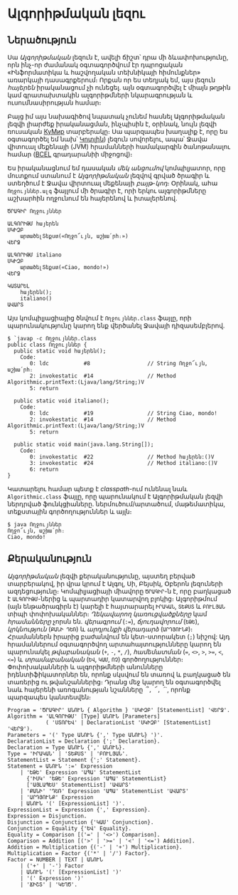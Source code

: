 # Ալգորիթմական լեզու

## Ներածություն

Սա _Ալգորիթմական_ լեզուն է, ավելի ճիշտ՝ դրա մի ձևափոխությունը, որն ինչ-որ ժամանակ 
օգտագործվում էր դպրոցական «Ինֆորմատիկա և հաշվողական տեխնիկայի հիմունքներ» առարկայի 
դասագրքերում։ Որքան որ ես տեղյակ եմ, այս լեզուն _հայերեն_ իրականացում չի ունեցել. 
այն օգտագործվել է միայն թղթին կամ գրատախտակին ալգորիթմների նկարագրության և 
ուսումնասիրության համար։

Բայց իմ այս նախագիծով նպատակ չունեմ հասնել Ալգորիթմական լեզվի լիարժեք իրականացման, 
ինչպիսին է, օրինակ, նույն լեզվի ռուսական [КуМир](https://www.niisi.ru/kumir/) տարբերակը։
Սա պարզապես խաղալիք է, որը ես օգտագործել եմ նախ՝ [Կոտլին](https://kotlinlang.org/)) 
լեզուն սովորելու, ապա՝ Ջավա վիտուալ մեքենայի (JVM) հրամանների համակարգին ծանոթանալու 
համար ([BCEL](https://commons.apache.org/proper/commons-bcel/) գրադարանիի միջոցով)։

Ես իրականացնում եմ դասական _մեկ անցումով_ կոմպիլյատոր, որը մուտքում ստանում է 
_Ալգորիթմական_ լեզվով գրված ծրագիր և ստեղծում է Ջավա վիրտուալ մեքենայի _բայթ-կոդ_։
Օրինակ, ահա `Ողջույններ.ալգ` ֆայլում մի ծրագիր է, որի երկու ալգորիթմները աշխարհին 
ողջունում են հայերենով և իտալերենով.

```
ԾՐԱԳԻՐ Ողջույններ

ԱԼԳՈՐԻԹՄ հայերեն
ՍԿԻԶԲ
    արտածելՏեքստ(«Ողջո՜ւյն, աշխա՛րհ։»)
ՎԵՐՋ

ԱԼԳՈՐԻԹՄ italiano
ՍԿԻԶԲ
    արտածելՏեքստ(«Ciao, mondo!»)
ՎԵՐՋ

ԿԱՏԱՐԵԼ
    հայերեն();
    italiano()
ԱՎԱՐՏ
```

Այս կոմպիլյացիայից ծնվում է `Ողջույններ.class` ֆայլը, որի պարունակությունը կարող ենք
վերծանել Ջավայի դիզասեմբլերով.

```
$ `javap -c Ողջույններ.class
public class Ողջույններ {
  public static void հայերեն();
    Code:
       0: ldc           #8                  // String Ողջո՜ւյն, աշխա՛րհ։
       2: invokestatic  #14                 // Method Algorithmic.printText:(Ljava/lang/String;)V
       5: return

  public static void italiano();
    Code:
       0: ldc           #19                 // String Ciao, mondo!
       2: invokestatic  #14                 // Method Algorithmic.printText:(Ljava/lang/String;)V
       5: return

  public static void main(java.lang.String[]);
    Code:
       0: invokestatic  #22                 // Method հայերեն:()V
       3: invokestatic  #24                 // Method italiano:()V
       6: return
}
```

Կատարելու համար պետք է _classpath_-ում ունենալ նաև `Algorithmic.class` ֆայլը, որը
պարունակում է Ալգորիթմական լեզվի ներդրված ֆունկցիաները. ներմուծում/արտածում, մաթեմատիկա,
տեքստային գործողություններ և այլն։

```
$ java Ողջույններ
Ողջո՜ւյն, աշխա՛րհ։
Ciao, mondo!
```


## Քերականություն

_Ալգորիթմական_ լեզվի քերականությունը, այստեղ բերված տարբերակով, իր վրա կրում 
է Ալգոլ, Սի, Բեյսիկ, Օբերոն լեզուների ազդեցությունը։ Կոմպիլյացիայի միավորը 
`ԾՐԱԳԻՐ`-ն է, որը բաղկացած է `ԱԼԳՈՐԻԹՄ`-ներից և պարտադիր կատարվող բլոկից։ 
Ալգորիթմում (այն ենթածրագիրն է) կարելի է հայտարարել `ԻՐԱԿԱՆ`, `ՏԵՔՍՏ` և `ԲՈՒԼՅԱՆ` 
տիպի փոփոխականներ։ _Ղեկավարող կառուցվածքները_ կամ _հրամանները_ չորսն են. _վերագրում_ 
(`:=`), _ճյուղավորում_ (`ԵԹԵ`), _կրկնություն_ (`ՔԱՆԻ ԴԵՌ`) և _արդյունքի վերադարձ_ 
(`ԱՐԴՅՈՒՆՔ`)։ Հրամաններն իրարից բաժանվում են կետ-ստորակետ (`;`) նիշով: Այդ հրամաններում 
օգտագործվող արտահայտությունները կարող են պարունակել _թվաբանական_ (`+`, `-`, `*`, `/`), 
_համեմատման_ (`=`, `<>`, `>`, `>=`, `<`, `<=`) և _տրամաբանական_ (`ԵՎ`, `ԿԱՄ`, `ՈՉ`) 
գործողություններ։ Փոփոխականների և ալգորիթմների անունները իդենտիֆիկատորներ են, որոնք 
սկսվում են տառով և բաղկացած են տառերից ու թվանշաններից։ Դրանց մեջ կարող են օգտագործվել 
նաև հայերենի առոգանության նշանները` `՞`, `՜`, `՛`, որոնք պարզապես կանտեսվեն։   

```
Program = 'ԾՐԱԳԻՐ' ԱՆՈՒՆ { Algorithm } 'ՍԿԻԶԲ' [StatementList] 'ՎԵՐՋ'.
Algorithm = 'ԱԼԳՈՐԻԹՄ' [Type] ԱՆՈՒՆ [Parameters] 
            ( 'ՍՏՈՐԵՎ' | DeclarationList 'ՍԿԻԶԲ' [StatementList] 'ՎԵՐՋ').
Parameters = '(' Type ԱՆՈՒՆ {',' Type ԱՆՈՒՆ} ')'.
DeclarationList = Declaration {';' Declaration}.
Declaration = Type ԱՆՈՒՆ {',' ԱՆՈՒՆ}.
Type = 'ԻՐԱԿԱՆ' | 'ՏԵՔՍՏ' | 'ԲՈՒԼՅԱՆ'. 
StatementList = Statement {';' Statement}.
Statement = ԱՆՈՒՆ ':=' Expression
    | 'ԵԹԵ' Expression 'ԱՊԱ' StatementList
      {'ԻՍԿ' 'ԵԹԵ' Expression 'ԱՊԱ' StatementList}
      ['ԱՅԼԱՊԵՍ' StatementList] 'ԱՎԱՐՏ'
    | 'ՔԱՆԻ' 'ԴԵՌ' Expression 'ԱՊԱ' StatementList 'ԱՎԱՐՏ'
    | 'ԱՐԴՅՈՒՆՔ' Expression
    | ԱՆՈՒՆ '(' [ExpressionList] ')'.
ExpressionList = Expression {',' Expression}.
Expression = Disjunction.
Disjunction = Conjunction {'ԿԱՄ' Conjunction}.
Conjunction = Equality {'ԵՎ' Equality}.
Equality = Comparison [('=' | '<>') Comparison].
Comparison = Addition [('>' | '>=' | '<' | '<=') Addition].
Addition = Multiplication {('-' | '+') Multiplication}.
Multiplication = Factor {('*' | '/') Factor}.
Factor = NUMBER | TEXT | ԱՆՈՒՆ
    | ('+' | '-') Factor
    | ԱՆՈՒՆ '(' [ExpressionList] ')'
    | '(' Expression ')'
    | 'ՃԻՇՏ' | 'ԿԵՂԾ'.
```
